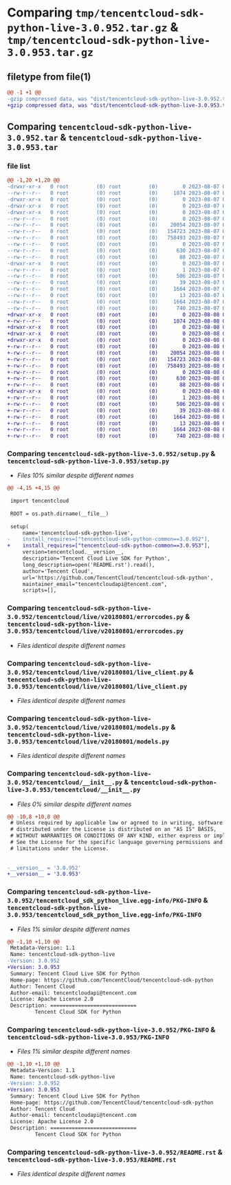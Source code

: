 # Comparing `tmp/tencentcloud-sdk-python-live-3.0.952.tar.gz` & `tmp/tencentcloud-sdk-python-live-3.0.953.tar.gz`

## filetype from file(1)

```diff
@@ -1 +1 @@
-gzip compressed data, was "dist/tencentcloud-sdk-python-live-3.0.952.tar", last modified: Mon Aug  7 08:56:56 2023, max compression
+gzip compressed data, was "dist/tencentcloud-sdk-python-live-3.0.953.tar", last modified: Tue Aug  8 00:28:00 2023, max compression
```

## Comparing `tencentcloud-sdk-python-live-3.0.952.tar` & `tencentcloud-sdk-python-live-3.0.953.tar`

### file list

```diff
@@ -1,20 +1,20 @@
-drwxr-xr-x   0 root         (0) root         (0)        0 2023-08-07 08:56:56.000000 tencentcloud-sdk-python-live-3.0.952/
--rw-r--r--   0 root         (0) root         (0)     1074 2023-08-07 08:56:56.000000 tencentcloud-sdk-python-live-3.0.952/setup.py
-drwxr-xr-x   0 root         (0) root         (0)        0 2023-08-07 08:56:56.000000 tencentcloud-sdk-python-live-3.0.952/tencentcloud/
-drwxr-xr-x   0 root         (0) root         (0)        0 2023-08-07 08:56:56.000000 tencentcloud-sdk-python-live-3.0.952/tencentcloud/live/
-drwxr-xr-x   0 root         (0) root         (0)        0 2023-08-07 08:56:56.000000 tencentcloud-sdk-python-live-3.0.952/tencentcloud/live/v20180801/
--rw-r--r--   0 root         (0) root         (0)        0 2023-08-07 08:56:56.000000 tencentcloud-sdk-python-live-3.0.952/tencentcloud/live/v20180801/__init__.py
--rw-r--r--   0 root         (0) root         (0)    20054 2023-08-07 08:56:56.000000 tencentcloud-sdk-python-live-3.0.952/tencentcloud/live/v20180801/errorcodes.py
--rw-r--r--   0 root         (0) root         (0)   154723 2023-08-07 08:56:56.000000 tencentcloud-sdk-python-live-3.0.952/tencentcloud/live/v20180801/live_client.py
--rw-r--r--   0 root         (0) root         (0)   758493 2023-08-07 08:56:56.000000 tencentcloud-sdk-python-live-3.0.952/tencentcloud/live/v20180801/models.py
--rw-r--r--   0 root         (0) root         (0)        0 2023-08-07 08:56:56.000000 tencentcloud-sdk-python-live-3.0.952/tencentcloud/live/__init__.py
--rw-r--r--   0 root         (0) root         (0)      630 2023-08-07 08:56:56.000000 tencentcloud-sdk-python-live-3.0.952/tencentcloud/__init__.py
--rw-r--r--   0 root         (0) root         (0)       88 2023-08-07 08:56:56.000000 tencentcloud-sdk-python-live-3.0.952/setup.cfg
-drwxr-xr-x   0 root         (0) root         (0)        0 2023-08-07 08:56:56.000000 tencentcloud-sdk-python-live-3.0.952/tencentcloud_sdk_python_live.egg-info/
--rw-r--r--   0 root         (0) root         (0)        1 2023-08-07 08:56:56.000000 tencentcloud-sdk-python-live-3.0.952/tencentcloud_sdk_python_live.egg-info/dependency_links.txt
--rw-r--r--   0 root         (0) root         (0)      506 2023-08-07 08:56:56.000000 tencentcloud-sdk-python-live-3.0.952/tencentcloud_sdk_python_live.egg-info/SOURCES.txt
--rw-r--r--   0 root         (0) root         (0)       39 2023-08-07 08:56:56.000000 tencentcloud-sdk-python-live-3.0.952/tencentcloud_sdk_python_live.egg-info/requires.txt
--rw-r--r--   0 root         (0) root         (0)     1664 2023-08-07 08:56:56.000000 tencentcloud-sdk-python-live-3.0.952/tencentcloud_sdk_python_live.egg-info/PKG-INFO
--rw-r--r--   0 root         (0) root         (0)       13 2023-08-07 08:56:56.000000 tencentcloud-sdk-python-live-3.0.952/tencentcloud_sdk_python_live.egg-info/top_level.txt
--rw-r--r--   0 root         (0) root         (0)     1664 2023-08-07 08:56:56.000000 tencentcloud-sdk-python-live-3.0.952/PKG-INFO
--rw-r--r--   0 root         (0) root         (0)      740 2023-08-07 08:56:56.000000 tencentcloud-sdk-python-live-3.0.952/README.rst
+drwxr-xr-x   0 root         (0) root         (0)        0 2023-08-08 00:28:00.000000 tencentcloud-sdk-python-live-3.0.953/
+-rw-r--r--   0 root         (0) root         (0)     1074 2023-08-08 00:28:00.000000 tencentcloud-sdk-python-live-3.0.953/setup.py
+drwxr-xr-x   0 root         (0) root         (0)        0 2023-08-08 00:28:00.000000 tencentcloud-sdk-python-live-3.0.953/tencentcloud/
+drwxr-xr-x   0 root         (0) root         (0)        0 2023-08-08 00:28:00.000000 tencentcloud-sdk-python-live-3.0.953/tencentcloud/live/
+drwxr-xr-x   0 root         (0) root         (0)        0 2023-08-08 00:28:00.000000 tencentcloud-sdk-python-live-3.0.953/tencentcloud/live/v20180801/
+-rw-r--r--   0 root         (0) root         (0)        0 2023-08-08 00:28:00.000000 tencentcloud-sdk-python-live-3.0.953/tencentcloud/live/v20180801/__init__.py
+-rw-r--r--   0 root         (0) root         (0)    20054 2023-08-08 00:28:00.000000 tencentcloud-sdk-python-live-3.0.953/tencentcloud/live/v20180801/errorcodes.py
+-rw-r--r--   0 root         (0) root         (0)   154723 2023-08-08 00:28:00.000000 tencentcloud-sdk-python-live-3.0.953/tencentcloud/live/v20180801/live_client.py
+-rw-r--r--   0 root         (0) root         (0)   758493 2023-08-08 00:28:00.000000 tencentcloud-sdk-python-live-3.0.953/tencentcloud/live/v20180801/models.py
+-rw-r--r--   0 root         (0) root         (0)        0 2023-08-08 00:28:00.000000 tencentcloud-sdk-python-live-3.0.953/tencentcloud/live/__init__.py
+-rw-r--r--   0 root         (0) root         (0)      630 2023-08-08 00:28:00.000000 tencentcloud-sdk-python-live-3.0.953/tencentcloud/__init__.py
+-rw-r--r--   0 root         (0) root         (0)       88 2023-08-08 00:28:00.000000 tencentcloud-sdk-python-live-3.0.953/setup.cfg
+drwxr-xr-x   0 root         (0) root         (0)        0 2023-08-08 00:28:00.000000 tencentcloud-sdk-python-live-3.0.953/tencentcloud_sdk_python_live.egg-info/
+-rw-r--r--   0 root         (0) root         (0)        1 2023-08-08 00:28:00.000000 tencentcloud-sdk-python-live-3.0.953/tencentcloud_sdk_python_live.egg-info/dependency_links.txt
+-rw-r--r--   0 root         (0) root         (0)      506 2023-08-08 00:28:00.000000 tencentcloud-sdk-python-live-3.0.953/tencentcloud_sdk_python_live.egg-info/SOURCES.txt
+-rw-r--r--   0 root         (0) root         (0)       39 2023-08-08 00:28:00.000000 tencentcloud-sdk-python-live-3.0.953/tencentcloud_sdk_python_live.egg-info/requires.txt
+-rw-r--r--   0 root         (0) root         (0)     1664 2023-08-08 00:28:00.000000 tencentcloud-sdk-python-live-3.0.953/tencentcloud_sdk_python_live.egg-info/PKG-INFO
+-rw-r--r--   0 root         (0) root         (0)       13 2023-08-08 00:28:00.000000 tencentcloud-sdk-python-live-3.0.953/tencentcloud_sdk_python_live.egg-info/top_level.txt
+-rw-r--r--   0 root         (0) root         (0)     1664 2023-08-08 00:28:00.000000 tencentcloud-sdk-python-live-3.0.953/PKG-INFO
+-rw-r--r--   0 root         (0) root         (0)      740 2023-08-08 00:28:00.000000 tencentcloud-sdk-python-live-3.0.953/README.rst
```

### Comparing `tencentcloud-sdk-python-live-3.0.952/setup.py` & `tencentcloud-sdk-python-live-3.0.953/setup.py`

 * *Files 10% similar despite different names*

```diff
@@ -4,15 +4,15 @@
 
 import tencentcloud
 
 ROOT = os.path.dirname(__file__)
 
 setup(
     name='tencentcloud-sdk-python-live',
-    install_requires=["tencentcloud-sdk-python-common==3.0.952"],
+    install_requires=["tencentcloud-sdk-python-common==3.0.953"],
     version=tencentcloud.__version__,
     description='Tencent Cloud Live SDK for Python',
     long_description=open('README.rst').read(),
     author='Tencent Cloud',
     url='https://github.com/TencentCloud/tencentcloud-sdk-python',
     maintainer_email="tencentcloudapi@tencent.com",
     scripts=[],
```

### Comparing `tencentcloud-sdk-python-live-3.0.952/tencentcloud/live/v20180801/errorcodes.py` & `tencentcloud-sdk-python-live-3.0.953/tencentcloud/live/v20180801/errorcodes.py`

 * *Files identical despite different names*

### Comparing `tencentcloud-sdk-python-live-3.0.952/tencentcloud/live/v20180801/live_client.py` & `tencentcloud-sdk-python-live-3.0.953/tencentcloud/live/v20180801/live_client.py`

 * *Files identical despite different names*

### Comparing `tencentcloud-sdk-python-live-3.0.952/tencentcloud/live/v20180801/models.py` & `tencentcloud-sdk-python-live-3.0.953/tencentcloud/live/v20180801/models.py`

 * *Files identical despite different names*

### Comparing `tencentcloud-sdk-python-live-3.0.952/tencentcloud/__init__.py` & `tencentcloud-sdk-python-live-3.0.953/tencentcloud/__init__.py`

 * *Files 0% similar despite different names*

```diff
@@ -10,8 +10,8 @@
 # Unless required by applicable law or agreed to in writing, software
 # distributed under the License is distributed on an "AS IS" BASIS,
 # WITHOUT WARRANTIES OR CONDITIONS OF ANY KIND, either express or implied.
 # See the License for the specific language governing permissions and
 # limitations under the License.
 
 
-__version__ = '3.0.952'
+__version__ = '3.0.953'
```

### Comparing `tencentcloud-sdk-python-live-3.0.952/tencentcloud_sdk_python_live.egg-info/PKG-INFO` & `tencentcloud-sdk-python-live-3.0.953/tencentcloud_sdk_python_live.egg-info/PKG-INFO`

 * *Files 1% similar despite different names*

```diff
@@ -1,10 +1,10 @@
 Metadata-Version: 1.1
 Name: tencentcloud-sdk-python-live
-Version: 3.0.952
+Version: 3.0.953
 Summary: Tencent Cloud Live SDK for Python
 Home-page: https://github.com/TencentCloud/tencentcloud-sdk-python
 Author: Tencent Cloud
 Author-email: tencentcloudapi@tencent.com
 License: Apache License 2.0
 Description: ============================
         Tencent Cloud SDK for Python
```

### Comparing `tencentcloud-sdk-python-live-3.0.952/PKG-INFO` & `tencentcloud-sdk-python-live-3.0.953/PKG-INFO`

 * *Files 1% similar despite different names*

```diff
@@ -1,10 +1,10 @@
 Metadata-Version: 1.1
 Name: tencentcloud-sdk-python-live
-Version: 3.0.952
+Version: 3.0.953
 Summary: Tencent Cloud Live SDK for Python
 Home-page: https://github.com/TencentCloud/tencentcloud-sdk-python
 Author: Tencent Cloud
 Author-email: tencentcloudapi@tencent.com
 License: Apache License 2.0
 Description: ============================
         Tencent Cloud SDK for Python
```

### Comparing `tencentcloud-sdk-python-live-3.0.952/README.rst` & `tencentcloud-sdk-python-live-3.0.953/README.rst`

 * *Files identical despite different names*

